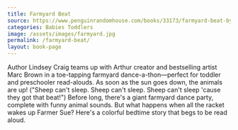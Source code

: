 ```yaml
---
title: Farmyard Beat
source: https://www.penguinrandomhouse.com/books/33173/farmyard-beat-by-lindsey-craig-illustrated-by-marc-brown/
categories: Babies Toddlers
image: /assets/images/farmyard.jpg
permalink: /farmyard-beat/
layout: book-page
---
```

Author Lindsey Craig teams up with Arthur creator and bestselling artist Marc Brown in a toe-tapping farmyard dance-a-thon—perfect for toddler and preschooler read-alouds. As soon as the sun goes down, the animals are up! ("Sheep can't sleep. Sheep can't sleep. Sheep can't sleep 'cause they got that beat!") Before long, there's a giant farmyard dance party, complete with funny animal sounds. But what happens when all the racket wakes up Farmer Sue? Here's a colorful bedtime story that begs to be read aloud.
